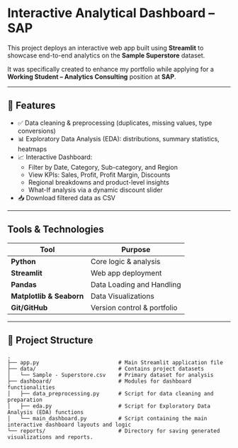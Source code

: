 # Interactive Analytical Dashboard – SAP

This project deploys an interactive web app built using **Streamlit** to showcase end-to-end analytics on the **Sample Superstore** dataset.

It was specifically created to enhance my portfolio while applying for a **Working Student – Analytics Consulting** position at **SAP**.

---

## 🚀 Features

- ✅ Data cleaning & preprocessing (duplicates, missing values, type conversions)
- 📊 Exploratory Data Analysis (EDA): distributions, summary statistics, heatmaps
- 📈 Interactive Dashboard:
  - Filter by Date, Category, Sub-category, and Region
  - View KPIs: Sales, Profit, Profit Margin, Discounts
  - Regional breakdowns and product-level insights
  - What-If analysis via a dynamic discount slider
- 📥 Download filtered data as CSV

---

## Tools & Technologies

| Tool | Purpose |
|------|---------|
| **Python** | Core logic & analysis |
| **Streamlit** | Web app deployment |
| **Pandas** | Data Loading and Handling |
| **Matplotlib & Seaborn** | Data Visualizations |
| **Git/GitHub** | Version control & portfolio |

---

## 📁 Project Structure

```
.
├── app.py                         # Main Streamlit application file
├── data/                          # Contains project datasets
│   └── Sample - Superstore.csv    # Primary dataset for analysis
├── dashboard/                     # Modules for dashboard functionalities
│   ├── data_preprocessing.py      # Script for data cleaning and preparation
│   ├── eda.py                     # Script for Exploratory Data Analysis (EDA) functions
│   └── main_dashboard.py          # Script containing the main interactive dashboard layouts and logic
└── reports/                       # Directory for saving generated visualizations and reports.
